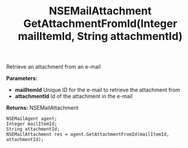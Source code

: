 ﻿---
uid: crmscript_ref_NSEMailAgent_GetAttachmentFromId
title: NSEMailAttachment GetAttachmentFromId(Integer mailItemId, String attachmentId)
intellisense: NSEMailAgent.GetAttachmentFromId
keywords: NSEMailAgent, GetAttachmentFromId
so.topic: reference
---

Retrieve an attachment from an e-mail

**Parameters:**
 - **mailItemId** Unique ID for the e-mail to retrieve the attachment from
 - **attachmentId** Id of the attachment in the e-mail

**Returns:** NSEMailAttachment

```crmscript
NSEMailAgent agent;
Integer mailItemId;
String attachmentId;
NSEMailAttachment res = agent.GetAttachmentFromId(mailItemId, attachmentId);
```

